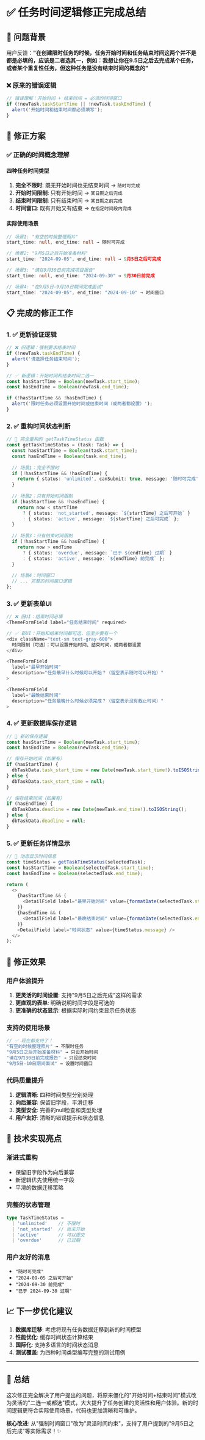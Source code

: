 # ✅ 任务时间逻辑修正完成总结

## 🎯 问题背景

用户反馈：**"在创建限时任务的时候，任务开始时间和任务结束时间这两个并不是都是必填的，应该是二者选其一，例如：我想让你在9.5日之后去完成某个任务，或者某个重复性任务，但这种任务是没有结束时间的概念的"**

### ❌ 原来的错误逻辑
```typescript
// 错误理解：开始时间 + 结束时间 = 必须的时间窗口
if (!newTask.taskStartTime || !newTask.taskEndTime) {
  alert('开始时间和结束时间都必须填写');
}
```

## 🔧 修正方案

### ✅ 正确的时间概念理解

#### **四种任务时间类型**
1. **完全不限时**: 既无开始时间也无结束时间 → `随时可完成`
2. **开始时间限制**: 只有开始时间 → `某日期之后完成`
3. **结束时间限制**: 只有结束时间 → `某日期之前完成`
4. **时间窗口**: 既有开始又有结束 → `在指定时间段内完成`

#### **实际使用场景**
```typescript
// 场景1: "有空的时候整理照片"
start_time: null, end_time: null → 随时可完成

// 场景2: "9月5日之后开始准备材料"  
start_time: "2024-09-05", end_time: null → 9月5日之后可完成

// 场景3: "请在9月30日前完成项目报告"
start_time: null, end_time: "2024-09-30" → 9月30日前完成

// 场景4: "在9月5日-9月10日期间完成面试"
start_time: "2024-09-05", end_time: "2024-09-10" → 时间窗口
```

## 📋 完成的修正工作

### 1. ✅ **更新验证逻辑**
```typescript
// ❌ 旧逻辑：强制要求结束时间
if (!newTask.taskEndTime) {
  alert('请选择任务结束时间');
}

// ✅ 新逻辑：开始时间和结束时间二选一
const hasStartTime = Boolean(newTask.start_time);
const hasEndTime = Boolean(newTask.end_time);

if (!hasStartTime && !hasEndTime) {
  alert('限时任务必须设置开始时间或结束时间（或两者都设置）');
}
```

### 2. ✅ **重构时间状态判断**
```typescript
// 🎯 完全重构的 getTaskTimeStatus 函数
const getTaskTimeStatus = (task: Task) => {
  const hasStartTime = Boolean(task.start_time);
  const hasEndTime = Boolean(task.end_time);
  
  // 场景1：完全不限时
  if (!hasStartTime && !hasEndTime) {
    return { status: 'unlimited', canSubmit: true, message: '随时可完成' };
  }
  
  // 场景2：只有开始时间限制
  if (hasStartTime && !hasEndTime) {
    return now < startTime 
      ? { status: 'not_started', message: `${startTime} 之后可开始` }
      : { status: 'active', message: `${startTime} 之后可完成` };
  }
  
  // 场景3：只有结束时间限制  
  if (!hasStartTime && hasEndTime) {
    return now > endTime
      ? { status: 'overdue', message: `已于 ${endTime} 过期` }
      : { status: 'active', message: `${endTime} 前完成` };
  }
  
  // 场景4：时间窗口
  // ... 完整的时间窗口逻辑
};
```

### 3. ✅ **更新表单UI**
```typescript
// ❌ 旧UI：结束时间必填
<ThemeFormField label="任务结束时间" required>

// ✅ 新UI：开始和结束时间都可选，但至少要有一个
<div className="text-sm text-gray-600">
  时间限制（可选）：可以设置开始时间、结束时间，或两者都设置
</div>

<ThemeFormField 
  label="最早开始时间"
  description="任务最早什么时候可以开始？（留空表示随时可以开始）"
>

<ThemeFormField 
  label="最晚结束时间" 
  description="任务最晚什么时候必须完成？（留空表示没有截止时间）"
>
```

### 4. ✅ **更新数据库保存逻辑**
```typescript
// 🎯 新的保存逻辑
const hasStartTime = Boolean(newTask.start_time);
const hasEndTime = Boolean(newTask.end_time);

// 保存开始时间（如果有）
if (hasStartTime) {
  dbTaskData.task_start_time = new Date(newTask.start_time!).toISOString();
} else {
  dbTaskData.task_start_time = null;
}

// 保存结束时间（如果有）
if (hasEndTime) {
  dbTaskData.deadline = new Date(newTask.end_time!).toISOString();
} else {
  dbTaskData.deadline = null;
}
```

### 5. ✅ **更新任务详情显示**
```typescript
// 🎯 动态显示时间信息
const timeStatus = getTaskTimeStatus(selectedTask);
const hasStartTime = Boolean(selectedTask.start_time);
const hasEndTime = Boolean(selectedTask.end_time);

return (
  <>
    {hasStartTime && (
      <DetailField label="最早开始时间" value={formatDate(selectedTask.start_time)} />
    )}
    {hasEndTime && (
      <DetailField label="最晚结束时间" value={formatDate(selectedTask.end_time)} />
    )}
    <DetailField label="时间状态" value={timeStatus.message} />
  </>
);
```

## 🎉 修正效果

### **用户体验提升**
1. **更灵活的时间设置**: 支持"9月5日之后完成"这样的需求
2. **更直观的表单**: 明确说明时间字段是可选的
3. **更准确的状态显示**: 根据实际时间约束显示任务状态

### **支持的使用场景**
```typescript
// ✅ 现在都支持了！
"有空的时候整理照片" → 不限时任务
"9月5日之后开始准备材料" → 只设开始时间  
"请在9月30日前完成报告" → 只设结束时间
"9月5日-10日期间面试" → 设置时间窗口
```

### **代码质量提升**
1. **逻辑清晰**: 四种时间类型分别处理
2. **向后兼容**: 保留旧字段，平滑迁移
3. **类型安全**: 完善的null检查和类型处理
4. **用户友好**: 清晰的错误提示和状态信息

## 🔄 技术实现亮点

### **渐进式重构**
- 保留旧字段作为向后兼容
- 新逻辑优先使用统一字段
- 平滑的数据迁移策略

### **完整的状态管理**
```typescript
type TaskTimeStatus = 
  | 'unlimited'    // 不限时
  | 'not_started'  // 尚未开始  
  | 'active'       // 可以提交
  | 'overdue'      // 已过期
```

### **用户友好的消息**
- `"随时可完成"`
- `"2024-09-05 之后可开始"`  
- `"2024-09-30 前完成"`
- `"已于 2024-09-30 过期"`

## 📈 下一步优化建议

1. **数据库迁移**: 考虑将现有任务数据迁移到新的时间模型
2. **性能优化**: 缓存时间状态计算结果
3. **国际化**: 支持多语言的时间状态消息
4. **测试覆盖**: 为四种时间类型编写完整的测试用例

---

## 🎯 总结

这次修正完全解决了用户提出的问题，将原来僵化的"开始时间+结束时间"模式改为灵活的"二选一或都选"模式，大大提升了任务创建的灵活性和用户体验。新的时间逻辑更符合实际使用场景，代码也更加清晰和可维护。

**核心改进**: 从"强制时间窗口"改为"灵活时间约束"，支持了用户提到的"9月5日之后完成"等实际需求！✨